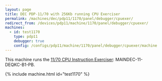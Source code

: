 ```yaml
---
layout: page
title: DEC PDP-11/70 with 256Kb running CPU Exerciser
permalink: /machines/dec/pdp11/1170/panel/debugger/cpuexer/
redirect_from: /devices/pdp11/machine/1170/panel/debugger/cpuexer/
machines:
  - id: test1170
    type: pdp11
    debugger: true
    config: /configs/pdp11/machine/1170/panel/debugger/cpuexer/machine.xml
---
```


This machine runs the [11/70 CPU Instruction Exerciser](/software/dec/pdp11/tapes/diags/#md-11-1170-cpu-exerciser): MAINDEC-11-DEQKC-B1-PB.

{% include machine.html id="test1170" %}
